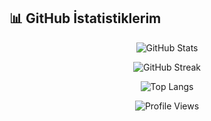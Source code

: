 ## 📊 GitHub İstatistiklerim

<div align="center">
  
![GitHub Stats](https://github-readme-stats.vercel.app/api?username=anilburakc&show_icons=true&theme=tokyonight&hide_border=true&bg_color=0D1117)

![GitHub Streak](https://github-readme-streak-stats.herokuapp.com/?user=anilburakc&theme=tokyonight&hide_border=true&background=0D1117)

![Top Langs](https://github-readme-stats.vercel.app/api/top-langs/?username=anilburakc&layout=compact&theme=tokyonight&hide_border=true&bg_color=0D1117)

</div>

<div align="center">
  
![Profile Views](https://komarev.com/ghpvc/?username=anilburakc&color=blueviolet&style=flat-square)

</div>
